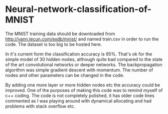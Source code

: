 # Neural-network-classification-of-MNIST
The MNIST training data should be downloaded from http://yann.lecun.com/exdb/mnist/ and named train.csv in order to run the code. The dataset is too big to be hosted here.

In it's current form the classification accuracy is 95%. That's ok for the simple model of 30 hidden nodes, although quite bad compared to the state of the art convolutional networks or deeper networks. The backpropagation algorithm was simple gradient descent with momentum. The number of nodes and other parameters can be changed in the code.

By adding one more layer or more hidden nodes etc the accuracy could be improved. One of the purposes of making this code was to remind myself of c++ coding. The code is not completely polished, it has older code lines commented as I was playing around with dynamical allocating and had problems with stack overflow etc.
